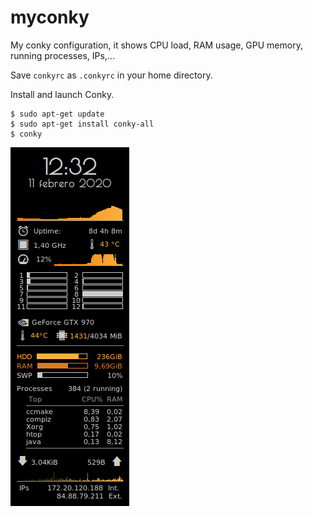 # myconky
My conky configuration, it shows CPU load, RAM usage, GPU memory, running processes, IPs,...

Save `conkyrc` as `.conkyrc` in your home directory.

Install and launch Conky.
```shell
$ sudo apt-get update
$ sudo apt-get install conky-all
$ conky
```

![](myconky.png)
